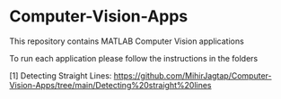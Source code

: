 # Computer-Vision-Apps
This repository contains MATLAB Computer Vision applications

To run each application please follow the instructions in the folders

[1] Detecting Straight Lines: https://github.com/MihirJagtap/Computer-Vision-Apps/tree/main/Detecting%20straight%20lines
